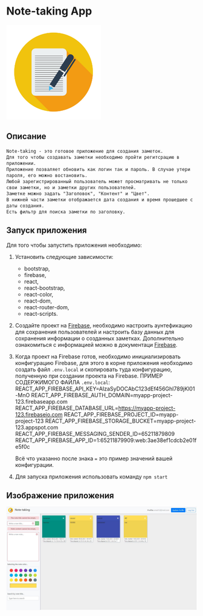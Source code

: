 # Note-taking App

<a href="https://github.com/leaderdsn/note-taking" title="logo-app"><img src="src/images/logo-app.jpg" width="250px"></a>

## Описание

    Note-taking - это готовое приложение для создания заметок.
    Для того чтобы создавать заметки необходимо пройти регитсрацию в приложении.
    Приложение позваляет обновить как логин так и пароль. В случае утери пароля, его можно востановить.
    Любой зарегистрированный пользователь может просматривать не только свои заметки, но и заметки других пользователей.
    Заметке можно задать "Заголовок", "Контент" и "Цвет". 
    В нижней части заметки отображается дата создания и время прошедшее с даты создания.
    Есть фильтр для поиска заметки по заголовку.

## Запуск приложения

Для того чтобы запустить приложения необходимо:
1.  Установить следующие зависимости:
    - bootstrap,
    - firebase,
    - react,
    - react-bootstrap,
    - react-color,
    - react-dom,
    - react-router-dom,
    - react-scripts.

             
2.  Cоздайте проект на [Firebase](https://firebase.google.com/), необходимо настроить аунтефикацию для сохранения пользователей и настроить
    базу данных для сохранения информации о созданных заметках. Дополнительно ознакомиться с информацией можно в документаци [Firebase](https://firebase.google.com/docs/web/setup?authuser=0).

3.  Когда проект на Firebase готов, необходимо инициализировать конфигурацию Firebase, для этого в корне приложения необходимо создать файл `.env.local` и скопировать
    туда конфигурацию, полученную при создании проекта на Firebase. 
    ПРИМЕР СОДЕРЖИМОГО ФАЙЛА `.env.local`:
        REACT_APP_FIREBASE_API_KEY=AIzaSyDOCAbC123dEf456GhI789jKl01-MnO
        REACT_APP_FIREBASE_AUTH_DOMAIN=myapp-project-123.firebaseapp.com
        REACT_APP_FIREBASE_DATABASE_URL=https://myapp-project-123.firebaseio.com
        REACT_APP_FIREBASE_PROJECT_ID=myapp-project-123
        REACT_APP_FIREBASE_STORAGE_BUCKET=myapp-project-123.appspot.com
        REACT_APP_FIREBASE_MESSAGING_SENDER_ID=65211879809
        REACT_APP_FIREBASE_APP_ID=1:65211879909:web:3ae38ef1cdcb2e01fe5f0c

    Всё что указанно после знака `=` это пример значений вашей конфигурации.

4.  Для запуска приложения использовать команду `npm start`

## Изображение приложения

  ![screenshot-app](src/images/screenshot-app.jpg)

